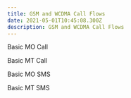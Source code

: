 ```yaml
---
title: GSM and WCDMA Call Flows
date: 2021-05-01T10:45:08.300Z
description: GSM and WCDMA Call Flows
---
```

Basic MO Call

Basic MT Call

Basic MO SMS

Basic MT SMS